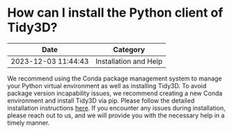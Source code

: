 # How can I install the Python client of Tidy3D?

| Date       | Category    |
|------------|-------------|
| 2023-12-03 11:44:43 | Installation and Help |


We recommend using the Conda package management system to manage your Python virtual environment as well as installing Tidy3D. To avoid package version incapability issues, we recommend creating a new Conda environment and install Tidy3D via pip. Please follow the detailed installation instructions <a target="_blank" rel="noopener" href="https://docs.flexcompute.com/projects/tidy3d/en/stable/index.html">here</a>. If you encounter any issues during installation, please reach out to us, and we will provide you with the necessary help in a timely manner.
